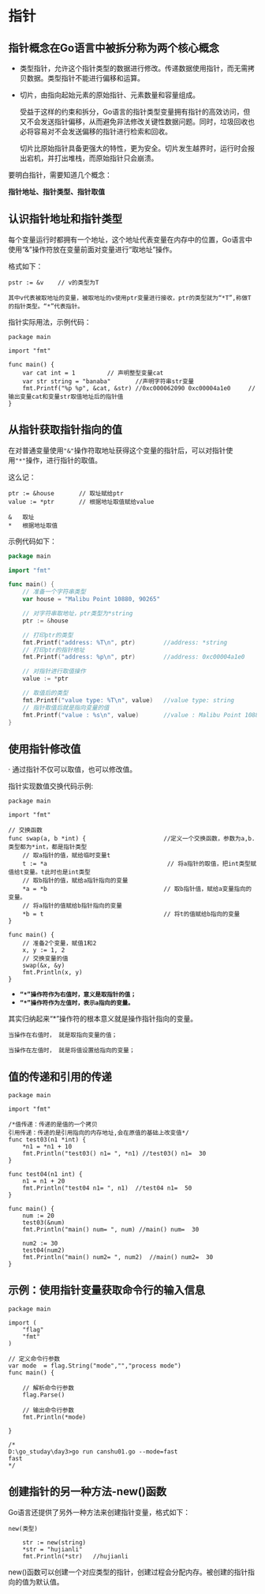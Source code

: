 # 指针


## 指针概念在Go语言中被拆分称为两个核心概念

* 类型指针，允许这个指针类型的数据进行修改。传递数据使用指针，而无需拷贝数据。类型指针不能进行偏移和运算。

* 切片，由指向起始元素的原始指针、元素数量和容量组成。

  ​      受益于这样的约束和拆分，Go语言的指针类型变量拥有指针的高效访问，但又不会发送指针偏移，从而避免非法修改关键性数据问题。同时，垃圾回收也必将容易对不会发送偏移的指针进行检索和回收。

  ​     切片比原始指针具备更强大的特性，更为安全。切片发生越界时，运行时会报出宕机，并打出堆栈，而原始指针只会崩溃。

要明白指针，需要知道几个概念：

**指针地址、指针类型、指针取值**

## 认识指针地址和指针类型

每个变量运行时都拥有一个地址，这个地址代表变量在内存中的位置，Go语言中使用“&”操作符放在变量前面对变量进行“取地址”操作。

格式如下：

```
pstr := &v    // v的类型为T

其中v代表被取地址的变量，被取地址的v使用ptr变量进行接收，ptr的类型就为“*T”,称做T的指针类型。“*”代表指针。
```

指针实际用法，示例代码：

```
package main

import "fmt"

func main() {
	var cat int = 1			// 声明整型变量cat
	var str string = "banaba"		//声明字符串str变量
	fmt.Printf("%p %p", &cat, &str) //0xc000062090 0xc00004a1e0		//输出变量cat和变量str取值地址后的指针值
}

```

## 从指针获取指针指向的值

在对普通变量使用`"&"`操作符取地址获得这个变量的指针后，可以对指针使用`"*"`操作，进行指针的取值。

这么记：

```
ptr := &house		// 取址赋给ptr
value := *ptr		// 根据地址取值赋给value
```

```
&   取址
*   根据地址取值
```



示例代码如下：

```go
package main

import "fmt"

func main() {
	// 准备一个字符串类型
	var house = "Malibu Point 10880, 90265"

	// 对字符串取地址，ptr类型为*string
	ptr := &house

	// 打印ptr的类型
	fmt.Printf("address: %T\n", ptr)		//address: *string
	// 打印ptr的指针地址
	fmt.Printf("address: %p\n", ptr)		//address: 0xc00004a1e0

	// 对指针进行取值操作
	value := *ptr

	// 取值后的类型
	fmt.Printf("value type: %T\n", value)	//value type: string
	// 指针取值后就是指向变量的值
	fmt.Printf("value : %s\n", value)		//value : Malibu Point 10880, 90265
}
```

## 使用指针修改值

· 通过指针不仅可以取值，也可以修改值。

指针实现数值交换代码示例:

```
package main

import "fmt"

// 交换函数
func swap(a, b *int) {                      //定义一个交换函数，参数为a,b.类型都为*int，都是指针类型
	// 取a指针的值，赋给临时变量t
	t := *a                                  // 将a指针的取值，把int类型赋值给t变量。t此时也是int类型
	// 取b指针的值，赋给a指针指向的变量
	*a = *b                                 // 取b指针值，赋给a变量指向的变量。
	// 将a指针的值赋给b指针指向的变量
	*b = t                                  // 将t的值赋给b指向的变量
}

func main() {
	// 准备2个变量，赋值1和2
	x, y := 1, 2
	// 交换变量的值
	swap(&x, &y)
	fmt.Println(x, y)
}
```

- **`“*”操作符作为右值时，意义是取指针的值；`**
- **`“*”操作符作为左值时，表示a指向的变量。`**

其实归纳起来“*”操作符的根本意义就是操作指针指向的变量。

`当操作在右值时， 就是取指向变量的值； `

`当操作在左值时， 就是将值设置给指向的变量；`

## 值的传递和引用的传递

``` 
package main

import "fmt"

/*值传递：传递的是值的一个拷贝
引用传递：传递的是引用指向的内存地址,会在原值的基础上改变值*/
func test03(n1 *int) {
	*n1 = *n1 + 10
	fmt.Println("test03() n1= ", *n1) //test03() n1=  30
}

func test04(n1 int) {
	n1 = n1 + 20
	fmt.Println("test04 n1= ", n1)	//test04 n1=  50
}

func main() {
	num := 20
	test03(&num)
	fmt.Println("main() num= ", num) //main() num=  30

	num2 := 30
	test04(num2)
	fmt.Println("main() num2= ", num2)	//main() num2=  30
}
```





## 示例：使用指针变量获取命令行的输入信息

``` 
package main

import (
	"flag"
	"fmt"
)

// 定义命令行参数
var mode  = flag.String("mode","","process mode")
func main() {

	// 解析命令行参数
	flag.Parse()

	// 输出命令行参数
	fmt.Println(*mode)

}

/*
D:\go_studay\day3>go run canshu01.go --mode=fast
fast
*/
```

## 创建指针的另一种方法-new()函数
Go语言还提供了另外一种方法来创建指针变量，格式如下：

``` 
new(类型)
```

``` 
	str := new(string)
	*str = "hujianli"
	fmt.Println(*str)	//hujianli
```

new()函数可以创建一个对应类型的指针，创建过程会分配内存。被创建的指针指向的值为默认值。

